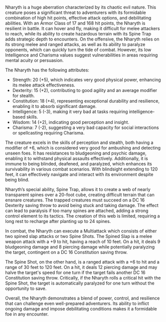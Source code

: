 Nharyth is a huge aberration characterized by its chaotic evil nature. This creature poses a significant threat to adventurers with its formidable combination of high hit points, effective attack options, and debilitating abilities. With an Armor Class of 17 and 168 hit points, the Nharyth is resilient in battle. It can hover and fly, making it difficult for melee attackers to reach, while its ability to create hazardous terrain with its Spine Trap adds strategic depth to encounters. On the offensive, the Nharyth relies on its strong melee and ranged attacks, as well as its ability to paralyze opponents, which can quickly turn the tide of combat. However, its low Intelligence and Charisma values suggest vulnerabilities in areas requiring mental acuity or persuasion.

The Nharyth has the following attributes: 
- Strength: 20 (+5), which indicates very good physical power, enhancing its melee attack effectiveness.
- Dexterity: 15 (+2), contributing to good agility and an average modifier for stealth.
- Constitution: 18 (+4), representing exceptional durability and resilience, enabling it to absorb significant damage.
- Intelligence: 5 (-3), making it very bad at tasks requiring intelligence-based skills.
- Wisdom: 14 (+2), indicating good perception and insight.
- Charisma: 7 (-2), suggesting a very bad capacity for social interactions or spellcasting requiring Charisma.

The creature excels in the skills of perception and stealth, both having a modifier of +6, which is considered very good for ambushing and detecting unseen foes. It has resistances to bludgeoning and psychic damage, enabling it to withstand physical assaults effectively. Additionally, it is immune to being blinded, deafened, and paralyzed, which enhances its survivability in various combat scenarios. With blindsight extending to 120 feet, it can effectively navigate and interact with its environment despite being blind.

Nharyth’s special ability, Spine Trap, allows it to create a web of nearly transparent spines over a 20-foot cube, creating difficult terrain that can ensnare creatures. The trapped creatures must succeed on a DC 16 Dexterity saving throw to avoid being stuck and taking damage. The effect can lead to paralysis if too many spines are attached, adding a strong control element to its tactics. The creation of this web is limited, requiring a long rest to recharge after planting up to 24 spines.

In combat, the Nharyth can execute a Multiattack which consists of either two spined slap attacks or two Spine Shots. The Spined Slap is a melee weapon attack with a +9 to hit, having a reach of 10 feet. On a hit, it deals 9 bludgeoning damage and 8 piercing damage while potentially paralyzing the target, contingent on a DC 16 Constitution saving throw. 

The Spine Shot, on the other hand, is a ranged attack with a +6 to hit and a range of 30 feet to 120 feet. On a hit, it deals 12 piercing damage and may halve the target's speed for one turn if the target fails another DC 16 Constitution saving throw. Critically, if the Nharyth rolls a critical hit with the Spine Shot, the target is automatically paralyzed for one turn without the opportunity to save.

Overall, the Nharyth demonstrates a blend of power, control, and resilience that can challenge even well-prepared adventurers. Its ability to inflict ongoing damage and impose debilitating conditions makes it a formidable foe in any encounter.